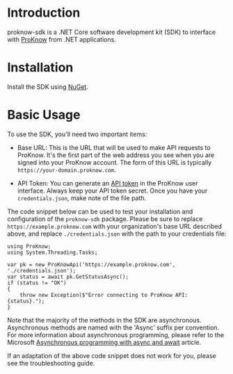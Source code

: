 # Introduction 
proknow-sdk is a .NET Core software development kit (SDK) to interface with [ProKnow](https://proknow.com) from .NET
applications.

# Installation
Install the SDK using [NuGet](https://nuget.org/packages/ProKnow).

# Basic Usage
To use the SDK, you'll need two important items:

- Base URL:  This is the URL that will be used to make API requests to ProKnow.  It's the first part of the web address
you see when you are signed into your ProKnow account.  The form of this URL is typically
`https://your-domain.proknow.com`.

- API Token: You can generate an [API token](https://support.proknow.com/article/165-configuring-your-profile#api-keys)
in the ProKnow user interface. Always keep your API token secret.  Once you have your `credentials.json`, make note of
the file path.

The code snippet below can be used to test your installation and configuration of the `proknow-sdk` package.  Please be
sure to replace `https://example.proknow.com` with your organization's base URL described above, and replace
`./credentials.json` with the path to your credentials file:

```
using ProKnow;
using System.Threading.Tasks;

var pk = new ProKnowApi('https://example.proknow.com', './credentials.json');
var status = await pk.GetStatusAsync();
if (status != "OK")
{
    throw new Exception($"Error connecting to ProKnow API: {status}.");
}
```

Note that the majority of the methods in the SDK are asynchronous.  Asynchronous methods are named with the 'Async'
suffix per convention.  For more information about asynchronous programming, please refer to the Microsoft
[Asynchronous programming with async and await](https://docs.microsoft.com/en-us/dotnet/csharp/programming-guide/concepts/async/)
article.

If an adaptation of the above code snippet does not work for you, please see the troubleshooting guide.
